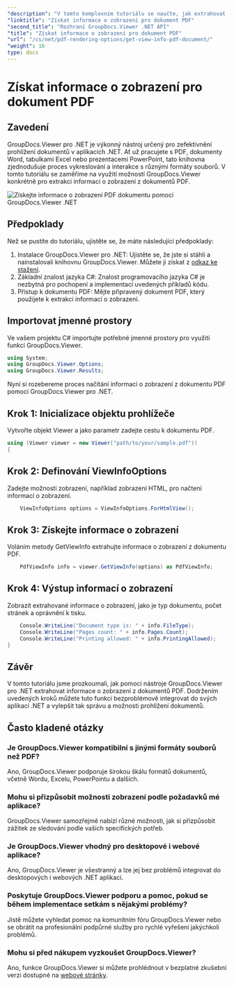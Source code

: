 ```yaml
---
"description": "V tomto komplexním tutoriálu se naučte, jak extrahovat informace o zobrazení z dokumentů PDF pomocí nástroje GroupDocs.Viewer pro .NET."
"linktitle": "Získat informace o zobrazení pro dokument PDF"
"second_title": "Rozhraní GroupDocs.Viewer .NET API"
"title": "Získat informace o zobrazení pro dokument PDF"
"url": "/cs/net/pdf-rendering-options/get-view-info-pdf-document/"
"weight": 16
type: docs
---
```

# Získat informace o zobrazení pro dokument PDF

## Zavedení
GroupDocs.Viewer pro .NET je výkonný nástroj určený pro zefektivnění prohlížení dokumentů v aplikacích .NET. Ať už pracujete s PDF, dokumenty Word, tabulkami Excel nebo prezentacemi PowerPoint, tato knihovna zjednodušuje proces vykreslování a interakce s různými formáty souborů. V tomto tutoriálu se zaměříme na využití možností GroupDocs.Viewer konkrétně pro extrakci informací o zobrazení z dokumentů PDF.

![Získejte informace o zobrazení PDF dokumentu pomocí GroupDocs.Viewer .NET](/viewer/pdf-rendering-options/get-view-iInfo-for-pdf-document.png)

## Předpoklady
Než se pustíte do tutoriálu, ujistěte se, že máte následující předpoklady:
1. Instalace GroupDocs.Viewer pro .NET: Ujistěte se, že jste si stáhli a nainstalovali knihovnu GroupDocs.Viewer. Můžete ji získat z [odkaz ke stažení](https://releases.groupdocs.com/viewer/net/).   
2. Základní znalost jazyka C#: Znalost programovacího jazyka C# je nezbytná pro pochopení a implementaci uvedených příkladů kódu.
3. Přístup k dokumentu PDF: Mějte připravený dokument PDF, který použijete k extrakci informací o zobrazení.

## Importovat jmenné prostory
Ve vašem projektu C# importujte potřebné jmenné prostory pro využití funkcí GroupDocs.Viewer.

```csharp
using System;
using GroupDocs.Viewer.Options;
using GroupDocs.Viewer.Results;
```


Nyní si rozebereme proces načítání informací o zobrazení z dokumentu PDF pomocí GroupDocs.Viewer pro .NET.
## Krok 1: Inicializace objektu prohlížeče
Vytvořte objekt Viewer a jako parametr zadejte cestu k dokumentu PDF.
```csharp
using (Viewer viewer = new Viewer("path/to/your/sample.pdf"))
{
```
## Krok 2: Definování ViewInfoOptions
Zadejte možnosti zobrazení, například zobrazení HTML, pro načtení informací o zobrazení.
```csharp
	ViewInfoOptions options = ViewInfoOptions.ForHtmlView();
```
## Krok 3: Získejte informace o zobrazení
Voláním metody GetViewInfo extrahujte informace o zobrazení z dokumentu PDF.
```csharp
	PdfViewInfo info = viewer.GetViewInfo(options) as PdfViewInfo;
```
## Krok 4: Výstup informací o zobrazení
Zobrazit extrahované informace o zobrazení, jako je typ dokumentu, počet stránek a oprávnění k tisku.
```csharp
	Console.WriteLine("Document type is: " + info.FileType);
	Console.WriteLine("Pages count: " + info.Pages.Count);
	Console.WriteLine("Printing allowed: " + info.PrintingAllowed);
}
```

## Závěr
V tomto tutoriálu jsme prozkoumali, jak pomocí nástroje GroupDocs.Viewer pro .NET extrahovat informace o zobrazení z dokumentů PDF. Dodržením uvedených kroků můžete tuto funkci bezproblémově integrovat do svých aplikací .NET a vylepšit tak správu a možnosti prohlížení dokumentů.
## Často kladené otázky
### Je GroupDocs.Viewer kompatibilní s jinými formáty souborů než PDF?
Ano, GroupDocs.Viewer podporuje širokou škálu formátů dokumentů, včetně Wordu, Excelu, PowerPointu a dalších.
### Mohu si přizpůsobit možnosti zobrazení podle požadavků mé aplikace?
GroupDocs.Viewer samozřejmě nabízí různé možnosti, jak si přizpůsobit zážitek ze sledování podle vašich specifických potřeb.
### Je GroupDocs.Viewer vhodný pro desktopové i webové aplikace?
Ano, GroupDocs.Viewer je všestranný a lze jej bez problémů integrovat do desktopových i webových .NET aplikací.
### Poskytuje GroupDocs.Viewer podporu a pomoc, pokud se během implementace setkám s nějakými problémy?
Jistě můžete vyhledat pomoc na komunitním fóru GroupDocs.Viewer nebo se obrátit na profesionální podpůrné služby pro rychlé vyřešení jakýchkoli problémů.
### Mohu si před nákupem vyzkoušet GroupDocs.Viewer?
Ano, funkce GroupDocs.Viewer si můžete prohlédnout v bezplatné zkušební verzi dostupné na [webové stránky](https://purchase.groupdocs.com/buy).